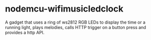# nodemcu-wifimusicledclock
A gadget that uses a ring of ws2812 RGB LEDs to display the time or a running light, plays melodies, calls HTTP trigger on a button press and provides a http API.
